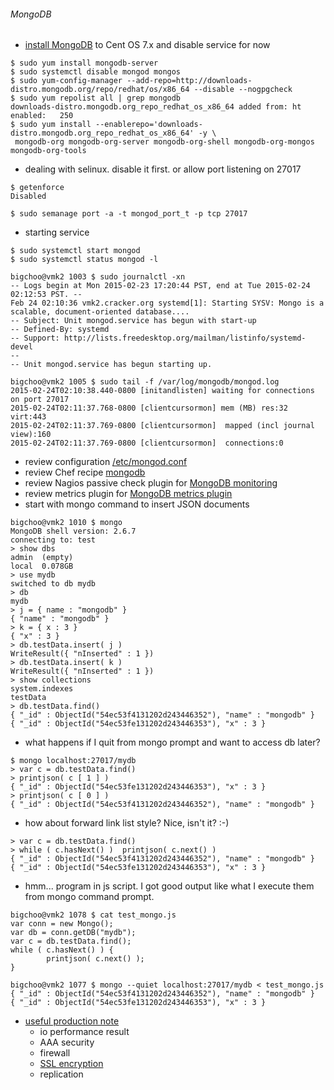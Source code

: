 ###### MongoDB 

* [install MongoDB](http://docs.mongodb.org/manual/tutorial/install-mongodb-on-red-hat-centos-or-fedora-linux/) to Cent OS 7.x and disable service for now
```
$ sudo yum install mongodb-server
$ sudo systemctl disable mongod mongos
$ sudo yum-config-manager --add-repo=http://downloads-distro.mongodb.org/repo/redhat/os/x86_64 --disable --nogpgcheck
$ sudo yum repolist all | grep mongodb
downloads-distro.mongodb.org_repo_redhat_os_x86_64 added from: ht enabled:   250
$ sudo yum install --enablerepo='downloads-distro.mongodb.org_repo_redhat_os_x86_64' -y \
 mongodb-org mongodb-org-server mongodb-org-shell mongodb-org-mongos mongodb-org-tools
```
* dealing with selinux. disable it first. or allow port listening on 27017
```
$ getenforce
Disabled

$ sudo semanage port -a -t mongod_port_t -p tcp 27017
```
* starting service
```
$ sudo systemctl start mongod
$ sudo systemctl status mongod -l

bigchoo@vmk2 1003 $ sudo journalctl -xn
-- Logs begin at Mon 2015-02-23 17:20:44 PST, end at Tue 2015-02-24 02:12:53 PST. --
Feb 24 02:10:36 vmk2.cracker.org systemd[1]: Starting SYSV: Mongo is a scalable, document-oriented database....
-- Subject: Unit mongod.service has begun with start-up
-- Defined-By: systemd
-- Support: http://lists.freedesktop.org/mailman/listinfo/systemd-devel
--
-- Unit mongod.service has begun starting up.

bigchoo@vmk2 1005 $ sudo tail -f /var/log/mongodb/mongod.log
2015-02-24T02:10:38.440-0800 [initandlisten] waiting for connections on port 27017
2015-02-24T02:11:37.768-0800 [clientcursormon] mem (MB) res:32 virt:443
2015-02-24T02:11:37.769-0800 [clientcursormon]  mapped (incl journal view):160
2015-02-24T02:11:37.769-0800 [clientcursormon]  connections:0
```
* review configuration [/etc/mongod.conf](http://docs.mongodb.org/manual/reference/configuration-options/)
* review Chef recipe [mongodb](https://supermarket.chef.io/cookbooks/mongodb#readme)
* review Nagios passive check plugin for [MongoDB monitoring](https://github.com/mzupan/nagios-plugin-mongodb)
* review metrics plugin for [MongoDB metrics plugin](https://collectd.org/wiki/index.php/Plugin:MongoDB)
* start with mongo command to insert JSON documents
```
bigchoo@vmk2 1010 $ mongo
MongoDB shell version: 2.6.7
connecting to: test
> show dbs
admin  (empty)
local  0.078GB
> use mydb
switched to db mydb
> db
mydb
> j = { name : "mongodb" }
{ "name" : "mongodb" }
> k = { x : 3 }
{ "x" : 3 }
> db.testData.insert( j )
WriteResult({ "nInserted" : 1 })
> db.testData.insert( k )
WriteResult({ "nInserted" : 1 })
> show collections
system.indexes
testData
> db.testData.find()
{ "_id" : ObjectId("54ec53f4131202d243446352"), "name" : "mongodb" }
{ "_id" : ObjectId("54ec53fe131202d243446353"), "x" : 3 }
```
* what happens if I quit from mongo prompt and want to access db later?
```
$ mongo localhost:27017/mydb
> var c = db.testData.find()
> printjson( c [ 1 ] )
{ "_id" : ObjectId("54ec53fe131202d243446353"), "x" : 3 }
> printjson( c [ 0 ] )
{ "_id" : ObjectId("54ec53f4131202d243446352"), "name" : "mongodb" }
```
* how about forward link list style? Nice, isn't it? :-)
```
> var c = db.testData.find()
> while ( c.hasNext() )  printjson( c.next() )
{ "_id" : ObjectId("54ec53f4131202d243446352"), "name" : "mongodb" }
{ "_id" : ObjectId("54ec53fe131202d243446353"), "x" : 3 }
```
* hmm... program in js script. I got good output like what I execute them from mongo command prompt.
```
bigchoo@vmk2 1078 $ cat test_mongo.js
var conn = new Mongo();
var db = conn.getDB("mydb");
var c = db.testData.find();
while ( c.hasNext() ) {
        printjson( c.next() );
}

bigchoo@vmk2 1077 $ mongo --quiet localhost:27017/mydb < test_mongo.js
{ "_id" : ObjectId("54ec53f4131202d243446352"), "name" : "mongodb" }
{ "_id" : ObjectId("54ec53fe131202d243446353"), "x" : 3 }
```
* [useful production note](http://docs.mongodb.org/manual/administration/production-notes/)
   * io performance result
   * AAA security
   * firewall
   * [SSL encryption](http://docs.mongodb.org/manual/administration/security-network/)
   * replication
